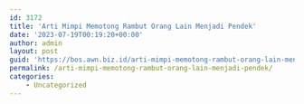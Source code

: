 ```yaml
---
id: 3172
title: 'Arti Mimpi Memotong Rambut Orang Lain Menjadi Pendek'
date: '2023-07-19T00:19:20+00:00'
author: admin
layout: post
guid: 'https://bos.awn.biz.id/arti-mimpi-memotong-rambut-orang-lain-menjadi-pendek/'
permalink: /arti-mimpi-memotong-rambut-orang-lain-menjadi-pendek/
categories:
    - Uncategorized
---
```


